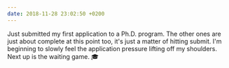 ```yaml
---
date: 2018-11-28 23:02:50 +0200
---
```


Just submitted my first application to a Ph.D. program. The other ones are just about complete at this point too, it's just a matter of hitting submit. I'm beginning to slowly feel the application pressure lifting off my shoulders. Next up is the waiting game. 🎓
